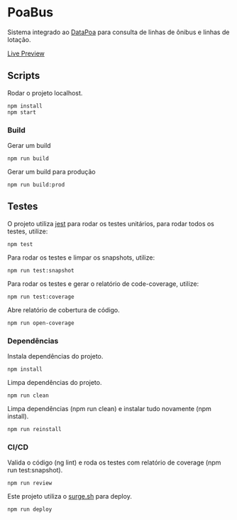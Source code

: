# PoaBus

Sistema integrado ao [DataPoa](http://datapoa.com.br/group/about/mobilidade) para consulta de linhas de ônibus e linhas de lotação.

[Live Preview](http://poa-bus.surge.sh)

## Scripts

Rodar o projeto localhost.

```console
npm install
npm start
```

### Build

Gerar um build

```console
npm run build
```

Gerar um build para produção

```console
npm run build:prod
```
## Testes

O projeto utiliza [jest](https://jestjs.io/) para rodar os testes unitários, para rodar todos os testes, utilize:

```console
npm test
```

Para rodar os testes e limpar os snapshots, utilize:

```console
npm run test:snapshot
```

Para rodar os testes e gerar o relatório de code-coverage, utilize:

```console
npm run test:coverage
```

Abre relatório de cobertura de código.

```console
npm run open-coverage
```

### Dependências

Instala dependências do projeto.

```console
npm install
```

Limpa dependências do projeto.

```console
npm run clean
```

Limpa dependências (npm run clean) e instalar tudo novamente (npm install).

```console
npm run reinstall
```

### CI/CD

Valida o código (ng lint) e roda os testes com relatório de coverage (npm run test:snapshot).

```console
npm run review
```

Este projeto utiliza o [surge.sh](https://surge.sh/) para deploy.

```console
npm run deploy
```
